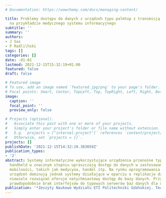 ```yaml
---
# Documentation: https://wowchemy.com/docs/managing-content/

title: Problemy dostępu do danych z urządzeŉ typu palmtop z transmisją danych GPRS/WLAN
  na przykładzie medycznego systemu informacyjnego
subtitle: ''
summary: ''
authors:
- J Sas
- P Radli\ŉski
tags: []
categories: []
date: -01-01
lastmod: 2021-12-15T15:32:19+01:00
featured: false
draft: false

# Featured image
# To use, add an image named `featured.jpg/png` to your page's folder.
# Focal points: Smart, Center, TopLeft, Top, TopRight, Left, Right, BottomLeft, Bottom, BottomRight.
image:
  caption: ''
  focal_point: ''
  preview_only: false

# Projects (optional).
#   Associate this post with one or more of your projects.
#   Simply enter your project's folder or file name without extension.
#   E.g. `projects = ["internal-project"]` references `content/project/deep-learning/index.md`.
#   Otherwise, set `projects = []`.
projects: []
publishDate: '2021-12-15T14:32:19.383659Z'
publication_types:
- '2'
abstract: Systemy informatyczne wykorzystujące urządzenia przenośne typu palmtop lub
  handheld w znacznym stopniu upraszczają dostęp do danych w zastosowaniach wymagających
  mobilności, takich jak medycyna, handel itp. Na rynku oprogramowania dla wspomnianych
  urządzeń dominują jednak systemy działające w oparciu o replikacje danych, a stosunkowo
  niewiele rozwiązań oferuje natychmiastowy dostęp do bazy danych. Przyczyną jest
  prawdopodobnie brak interfejsów do typowych serwerów baz danych dla urządzeń
publication: '*Zeszyty Naukowe Wydziału ETI Politechniki Gdaŉskiej. Technologie Informacyjne*'
---
```

